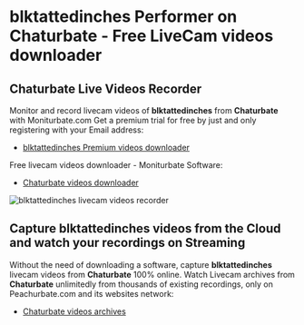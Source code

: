 # blktattedinches Performer on Chaturbate - Free LiveCam videos downloader

## Chaturbate Live Videos Recorder

Monitor and record livecam videos of **blktattedinches** from **Chaturbate** with Moniturbate.com
Get a premium trial for free by just and only registering with your Email address:
* [blktattedinches Premium videos downloader](https://moniturbate.com/request-demo-licence-key.html)

Free livecam videos downloader - Moniturbate Software:
* [Chaturbate videos downloader](https://moniturbate.com/moniturbate-download-software.html)

![blktattedinches livecam videos recorder](https://peachurnet.com/templates/moniturbate-software.png)


## Capture blktattedinches videos from the Cloud and watch your recordings on Streaming

Without the need of downloading a software, capture **blktattedinches** livecam videos from **Chaturbate** 100% online.
Watch Livecam archives from **Chaturbate** unlimitedly from thousands of existing recordings, only on Peachurbate.com and its websites network:
* [Chaturbate videos archives](https://peachurnet.com/)